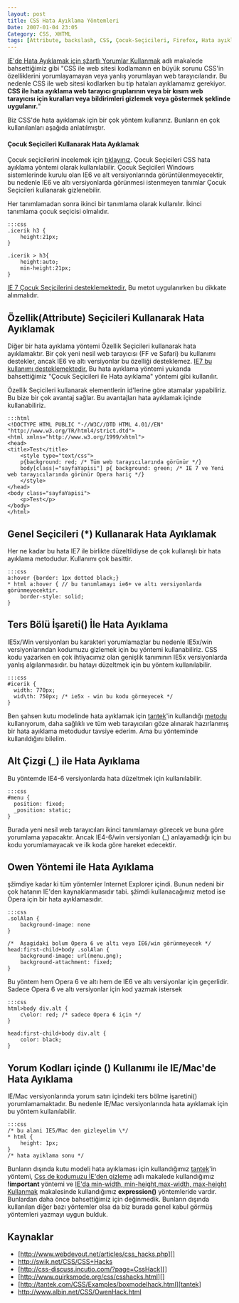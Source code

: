 ```yaml
---
layout: post
title: CSS Hata Ayıklama Yöntemleri
Date: 2007-01-04 23:05
Category: CSS, XHTML
tags: [Attribute, backslash, CSS, Çocuk-Seçicileri, Firefox, Hata ayıklama, ie-fix, ie-hata, ie6, ie7, important, Opera, owen, XHTML]
---
```


[IE'de Hata Ayıklamak için şžartlı Yorumlar Kullanmak][] adlı makalede
bahsettiğimiz gibi "CSS ile web sitesi kodlamanın en büyük sorunu CSS'in
özelliklerini yorumlayamayan veya yanlış yorumlayan web tarayıcılarıdır.
Bu nedenle CSS ile web sitesi kodlarken bu tip hataları ayıklamamız
gerekiyor. **CSS ile hata ayıklama web tarayıcı gruplarının veya bir
kısım web tarayıcısı için kuralları veya bildirimleri gizlemek veya
göstermek şeklinde uygulanır.**"

Biz CSS'de hata ayıklamak için bir çok yöntem kullanırız. Bunların en
çok kullanılanları aşağıda anlatılmıştır.

#### Çocuk Seçicileri Kullanarak Hata Ayıklamak

Çocuk seçicilerini incelemek için [tıklayınız][]. Çocuk Seçicileri CSS
hata ayıklama yöntemi olarak kullanılabilir. Çocuk Seçicileri Windows
sistemlerinde kurulu olan IE6 ve alt versiyonlarında
görüntülenmeyecektir, bu nedenle IE6 ve altı versiyonlarda görünmesi
istenmeyen tanımlar Çocuk Seçicileri kullanarak gizlenebilir.

Her tanımlamadan sonra ikinci bir tanımlama olarak kullanılır. İkinci
tanımlama çocuk seçicisi olmalıdır.

	:::css
	.icerik h3 {
		height:21px;
	}

	.icerik > h3{
		height:auto;
		min-height:21px;
	}

[IE 7 Çocuk Seçicilerini desteklemektedir.][] Bu metot uygulanırken bu
dikkate alınmalıdır.

## Özellik(Attribute) Seçicileri Kullanarak Hata Ayıklamak

Diğer bir hata ayıklama yöntemi Özellik Seçicileri kullanarak hata
ayıklamaktır. Bir çok yeni nesil web tarayıcısı (FF ve Safari) bu
kullanımı destekler, ancak IE6 ve altı versiyonlar bu özelliği
desteklemez. [IE7 bu kullanımı desteklemektedir.][IE 7 Çocuk Seçicilerini desteklemektedir.] Bu hata ayıklama yöntemi yukarıda
bahsettiğimiz "Çocuk Seçicileri ile Hata ayıklama" yöntemi gibi
kullanılır.

Özellik Seçicileri kullanarak elementlerin id'lerine göre atamalar
yapabiliriz. Bu bize bir çok avantaj sağlar. Bu avantajları hata
ayıklamak içinde kullanabiliriz.

	:::html
	<!DOCTYPE HTML PUBLIC "-//W3C//DTD HTML 4.01//EN" "http://www.w3.org/TR/html4/strict.dtd">
	<html xmlns="http://www.w3.org/1999/xhtml">
	<head>
	<title>Test</title>
		<style type="text/css">
	    p{background: red; /* Tüm web tarayıcılarında görünür */}
	    body[class|="sayfaYapisi"] p{ background: green; /* IE 7 ve Yeni web tarayıcılarında görünür Opera hariç */}
	    </style>
	</head>
	<body class="sayfaYapisi">
		<p>Test</p>
	</body>
	</html>

## Genel Seçicileri (*) Kullanarak Hata Ayıklamak

Her ne kadar bu hata IE7 ile birlikte düzeltildiyse de çok kullanışlı
bir hata ayıklama metodudur. Kullanımı çok basittir.

	:::css
	a:hover {border: 1px dotted black;}
	* html a:hover { // bu tanımlamayı ie6+ ve altı versiyonlarda görünmeyecektir.
		border-style: solid;
	}

## Ters Bölü İşareti() İle Hata Ayıklama

IE5x/Win versiyonları bu karakteri yorumlamazlar bu nedenle IE5x/win
versiyonlarından kodumuzu gizlemek için bu yöntemi kullanabiliriz. CSS
kodu yazarken en çok ihtiyacımız olan genişlik tanımının IE5x
versiyonlarda yanlış algılanmasıdır. bu hatayı düzeltmek için bu yöntem
kullanılabilir.

	:::css
	#icerik {
	  width: 770px;
	  wid\th: 750px; /* ie5x - win bu kodu görmeyecek */
	}

Ben şahsen kutu modelinde hata ayıklamak için [tantek][]'in kullandığı
[metodu][] kullanıyorum, daha sağlıklı ve tüm web tarayıcıları göze
alınarak hazırlanmış bir hata ayıklama metodudur tavsiye ederim. Ama bu
yönteminde kullanıldığını bilelim.

## Alt Çizgi (_) ile Hata Ayıklama

Bu yöntemde IE4-6 versiyonlarda hata düzeltmek için kullanılabilir.

	:::css
	#menu {
	  position: fixed;
	  _position: static;
	}

Burada yeni nesil web tarayıcıları ikinci tanımlamayı görecek ve buna
göre yorumlama yapacaktır. Ancak IE4-6/win versiyonları (_)
anlayamadığı için bu kodu yorumlamayacak ve ilk koda göre hareket
edecektir.

## Owen Yöntemi ile Hata Ayıklama

şžimdiye kadar ki tüm yöntemler Internet Explorer içindi. Bunun nedeni
bir çok hatanın IE'den kaynaklanmasıdır tabi. şžimdi kullanacağımız
metod ise Opera için bir hata ayıklamasıdır.

	:::css
	.solAlan {
		background-image: none
	}

	/*  Asagidaki bolum Opera 6 ve altı veya IE6/win görünmeyecek */
	head:first-child+body .solAlan {
		background-image: url(menu.png);
		background-attachment: fixed;
	}

Bu yöntem hem Opera 6 ve altı hem de IE6 ve altı versiyonlar için
geçerlidir. Sadece Opera 6 ve altı versiyonlar için kod yazmak istersek

	:::css
	html>body div.alt {
		c\olor: red; /* sadece Opera 6 için */
	}

	head:first-child+body div.alt {
		color: black;
	}

## Yorum Kodları içinde () Kullanımı ile IE/Mac'de Hata Ayıklama

IE/Mac versiyonlarında yorum satırı içindeki ters bölme işaretini()
yorumlamamaktadır. Bu nedenle IE/Mac versiyonlarında hata ayıklamak için
bu yöntem kullanılabilir.

	:::css
	/* bu alani IE5/Mac den gizleyelim \*/
	* html {
		height: 1px;
	}
	/* hata ayiklama sonu */

Bunların dışında kutu modeli hata ayıklaması için kullandığımız
[tantek][1]'in yöntemi, [Css de kodumuzu İE'den gizleme][] adlı makalede
kullandığımız **!important** yöntemi ve [IE'da min-width, min-height,max-width, max-height Kullanmak][] makalesinde kullandığımız
**expression()** yöntemleride vardır. Bunlardan daha önce bahsettiğimiz
için değinmedik. Bunların dışında kullanılan diğer bazı yöntemler olsa
da biz burada genel kabul görmüş yöntemleri yazmayı uygun bulduk.

## Kaynaklar

-   [http://www.webdevout.net/articles/css_hacks.php][]
-   http://swik.net/CSS/CSS+Hacks
-   [http://css-discuss.incutio.com/?page=CssHack][]
-   [http://www.quirksmode.org/css/csshacks.html][]
-   [http://tantek.com/CSS/Examples/boxmodelhack.html][tantek]
-   http://www.albin.net/CSS/OwenHack.html

  [IE'de Hata Ayıklamak için şžartlı Yorumlar Kullanmak]: http://fatihhayrioglu.com/iede-hata-ayiklamak-icin-sartli-yorumlar-kullanmak/
    "IE'de Hata Ayıklamak için şartlı Yorumlar Kullanmak"
  [tıklayınız]: http://fatihhayrioglu.com/xhtml-sayfa-yapisi-ve-css-kullanimi/
  [IE 7 Çocuk Seçicilerini desteklemektedir.]: http://fatihhayrioglu.com/internet-explorer-7-ve-css/
  [tantek]: http://tantek.com/CSS/Examples/boxmodelhack.html
  [metodu]: http://fatihhayrioglu.com/kutu-modeli-sorunlari-ve-cozumleri/
  [1]: http://fatihhayrioglu.com/?p=13
  [Css de kodumuzu İE'den gizleme]: http://fatihhayrioglu.com/?p=31
  [IE'da min-width, min-height,max-width, max-height Kullanmak]: http://fatihhayrioglu.com/?p=182
  [http://www.webdevout.net/articles/css_hacks.php]: http://www.webdevout.net/articles/css_hacks.php
  [http://css-discuss.incutio.com/?page=CssHack]: http://css-discuss.incutio.com/?page=CssHack
  [http://www.quirksmode.org/css/csshacks.html]: http://www.quirksmode.org/css/csshacks.html
